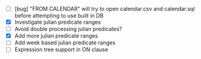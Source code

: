 - [ ] [bug] "FROM CALENDAR" will try to open calendar.csv and calendar.sql before attempting to use built in DB
- [x] Investigate julian predicate ranges
- [ ] Avoid double processing julian predicates?
- [x] Add more julian predicate ranges
- [ ] Add week based julian predicate ranges
- [ ] Expression tree support in ON clause